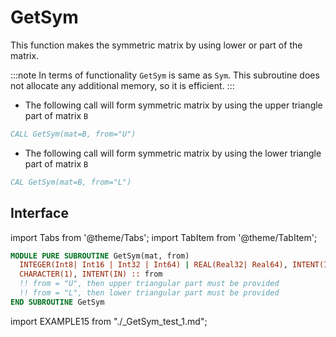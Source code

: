 # GetSym

This function makes the symmetric matrix by using lower or part of the matrix.

:::note
In terms of functionality `GetSym` is same as `Sym`.
This subroutine does not allocate any additional memory, so it is efficient.
:::

- The following call will form symmetric matrix by using the upper triangle part of matrix `B`

```fortran title="Sym from Upper part"
CALL GetSym(mat=B, from="U")
```

- The following call will form symmetric matrix by using the lower triangle part of matrix `B`

```fortran title="Sym from Lower part"
CAL GetSym(mat=B, from="L")
```

## Interface

import Tabs from '@theme/Tabs';
import TabItem from '@theme/TabItem';

<Tabs>
<TabItem value="interface" label="܀ Interface" default>

```fortran
MODULE PURE SUBROUTINE GetSym(mat, from)
  INTEGER(Int8| Int16 | Int32 | Int64) | REAL(Real32| Real64), INTENT(INOUT) :: mat(:, :)
  CHARACTER(1), INTENT(IN) :: from
  !! from = "U", then upper triangular part must be provided
  !! from = "L", then lower triangular part must be provided
END SUBROUTINE GetSym
```

</TabItem>

<TabItem value="example" label="️܀ See example">

import EXAMPLE15 from "./_GetSym_test_1.md";

<EXAMPLE15 />

</TabItem>

<TabItem value="close" label="↢ ">

</TabItem>
</Tabs>
